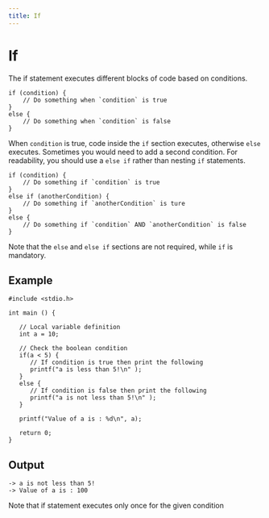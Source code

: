 ```yaml
---
title: If
---
```


# If

The if statement executes different blocks of code based on conditions.

```
if (condition) {
	// Do something when `condition` is true
}
else {
	// Do something when `condition` is false
}
```

When `condition` is true, code inside the `if` section executes, otherwise `else` executes. Sometimes you would need to add a second condition. For readability, you should use a `else if` rather than nesting `if` statements.

```
if (condition) {
	// Do something if `condition` is true
}
else if (anotherCondition) {
	// Do something if `anotherCondition` is ture
}
else {
	// Do something if `condition` AND `anotherCondition` is false
}
```

Note that the `else` and `else if` sections are not required, while `if` is mandatory.


## Example
```
#include <stdio.h>

int main () {

   // Local variable definition
   int a = 10;

   // Check the boolean condition
   if(a < 5) {
      // If condition is true then print the following
      printf("a is less than 5!\n" );
   }
   else {
      // If condition is false then print the following
      printf("a is not less than 5!\n" );
   }

   printf("Value of a is : %d\n", a);

   return 0;
}
```

## Output
```
-> a is not less than 5!
-> Value of a is : 100
```

Note that if statement executes only once for the given condition
